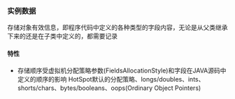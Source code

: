 ### 实例数据 ####
存储对象有效信息，即程序代码中定义的各种类型的字段内容，无论是从父类继承下来的还是在子类中定义的，都需要记录

#### 特性 ####
- 存储顺序受虚拟机分配策略参数(FieldsAllocationStyle)和字段在JAVA源码中定义的顺序的影响
HotSpot默认的分配策略、longs/doubles、ints、shorts/chars、bytes/booleans、oops(Ordinary Object Pointers)
